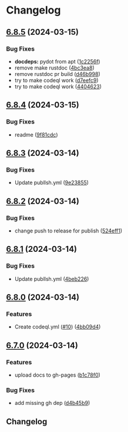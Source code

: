 # Changelog

## [6.8.5](https://github.com/sevki/kernel/compare/v6.8.4...v6.8.5) (2024-03-15)


### Bug Fixes

* **docdeps:** pydot from apt ([1c2256f](https://github.com/sevki/kernel/commit/1c2256f96c84d0a68d99970321ea5c3a80b51a29))
* remove make rustdoc ([4bc3ea8](https://github.com/sevki/kernel/commit/4bc3ea8145cc4149b5a2ab6ded774873b1d2b43c))
* remove rustdoc pr build ([d46b998](https://github.com/sevki/kernel/commit/d46b998c08f4ca5e7af307cc15d19f19036a25dc))
* try to make codeql work ([d7eefc9](https://github.com/sevki/kernel/commit/d7eefc9dcba5bb46eb8f96e4ebf45538d71d9ad2))
* try to make codeql work ([4404623](https://github.com/sevki/kernel/commit/440462334c7357a086c15ebea4c26e5398b9721a))

## [6.8.4](https://github.com/sevki/kernel/compare/v6.8.3...v6.8.4) (2024-03-15)


### Bug Fixes

* readme ([9f81cdc](https://github.com/sevki/kernel/commit/9f81cdcd312fc54886a10e6a4faf8a8ea13ec542))

## [6.8.3](https://github.com/sevki/kernel/compare/v6.8.2...v6.8.3) (2024-03-14)


### Bug Fixes

* Update publlsh.yml ([9e23855](https://github.com/sevki/kernel/commit/9e23855af5229595f0bb45d907805c50f85cdc15))

## [6.8.2](https://github.com/sevki/kernel/compare/v6.8.1...v6.8.2) (2024-03-14)


### Bug Fixes

* change push to release for publish ([524eff1](https://github.com/sevki/kernel/commit/524eff169d2a0bd0a5c0f8151f6e32728ec0862b))

## [6.8.1](https://github.com/sevki/kernel/compare/v6.8.0...v6.8.1) (2024-03-14)


### Bug Fixes

* Update publlsh.yml ([4beb226](https://github.com/sevki/kernel/commit/4beb226da15586e1a21e1bd720b80d192110b370))

## [6.8.0](https://github.com/sevki/kernel/compare/v6.7.0...v6.8.0) (2024-03-14)


### Features

* Create codeql.yml ([#10](https://github.com/sevki/kernel/issues/10)) ([4bb09d4](https://github.com/sevki/kernel/commit/4bb09d4610296d0e8366addecfa7700fe39a5538))

## [6.7.0](https://github.com/sevki/kernel/compare/v6.6.22...v6.7.0) (2024-03-14)


### Features

* upload docs to gh-pages ([b1c78f0](https://github.com/sevki/kernel/commit/b1c78f018c7812e890794cb0e3efc7498668f1c0))


### Bug Fixes

* add missing gh dep ([d4b45b9](https://github.com/sevki/kernel/commit/d4b45b94269b609f2fda49b011c19c43d95b5faf))

## Changelog
